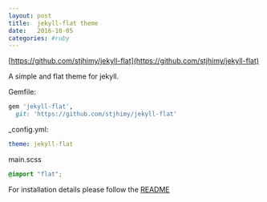 ```yaml
---
layout: post
title:  jekyll-flat theme
date:   2016-10-05
categories: #ruby
---
```


[https://github.com/stjhimy/jekyll-flat](https://github.com/stjhimy/jekyll-flat)

A simple and flat theme for jekyll.

Gemfile:

```ruby
gem 'jekyll-flat',
  git: 'https://github.com/stjhimy/jekyll-flat'
```

_config.yml:

```yml
theme: jekyll-flat
```

main.scss

```css
@import "flat";
```

For installation details please follow the [README](https://github.com/stjhimy/jekyll-flat)
